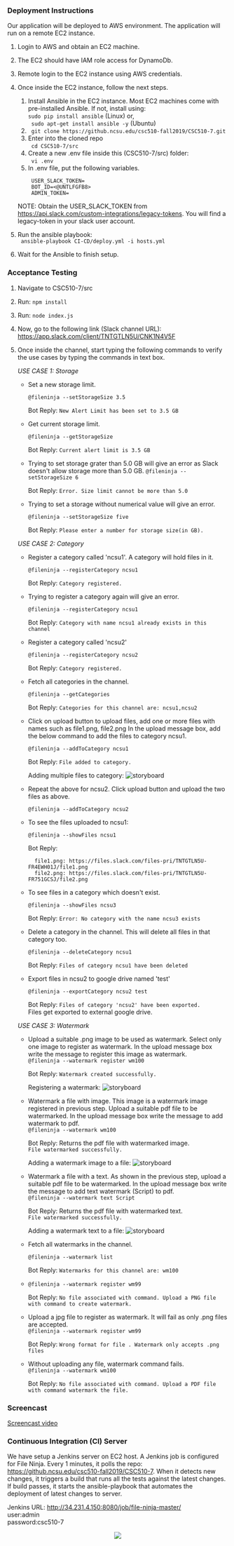 ### Deployment Instructions

Our application will be deployed to AWS environment. The application will run on a remote EC2 instance. 
1. Login to AWS and obtain an EC2 machine. 
2. The EC2 should have IAM role access for DynamoDb. 
2. Remote login to the EC2 instance using AWS credentials. 

3. Once inside the EC2 instance, follow the next steps.
    1. Install Ansible in the EC2 instance. Most EC2 machines come with pre-installed Ansible. If not, install using:<br>
    ``` sudo pip install ansible ``` (Linux) or,<br>
    ``` sudo apt-get install ansible -y``` (Ubuntu)
    1. ``` git clone https://github.ncsu.edu/csc510-fall2019/CSC510-7.git```
    2. Enter into the cloned repo<br>
    ``` cd CSC510-7/src```
    3. Create a new .env file inside this (CSC510-7/src) folder:<br>
    ``` vi .env```
    4. In .env file, put the following variables.<br>
       ``` 
        USER_SLACK_TOKEN=
        BOT_ID=<@UNTLFGFB8>
        ADMIN_TOKEN=
        ```
    NOTE: Obtain the USER_SLACK_TOKEN from https://api.slack.com/custom-integrations/legacy-tokens. You will find a legacy-token
    in your slack user account.  
5. Run the ansible playbook:<br>
    ``` ansible-playbook CI-CD/deploy.yml -i hosts.yml```
6. Wait for the Ansible to finish setup.


### Acceptance Testing

1. Navigate to CSC510-7/src
2. Run:
    ``npm install``
3. Run:
    ``node index.js``
4. Now, go to the following link (Slack channel URL): <br>
https://app.slack.com/client/TNTGTLN5U/CNK1N4V5F

5. Once inside the channel, start typing the following commands to
verify the use cases by typing the commands in text box.

    *USE CASE 1: Storage*
    
    - Set a new storage limit.
    
       ``@fileninja --setStorageSize 3.5``
    
        Bot Reply: ``New Alert Limit has been set to 3.5 GB``
        
    - Get current storage limit.
    
       ``@fileninja --getStorageSize``
    
        Bot Reply: ``Current alert limit is 3.5 GB``
        
    - Trying to set storage grater than 5.0 GB will give an error as Slack doesn't allow storage more than 5.0 GB.
        ``@fileninja --setStorageSize 6``
        
        Bot Reply: ``Error. Size limit cannot be more than 5.0``
        
    - Trying to set a storage without numerical value will give an error.
    
        ``@fileninja --setStorageSize five``
        
        Bot Reply: ``Please enter a number for storage size(in GB).``
        
    *USE CASE 2: Category*
    
    - Register a category called 'ncsu1'. A category will hold files in it.
    
        ``@fileninja --registerCategory ncsu1``
    
        Bot Reply: ``Category registered.``
    - Trying to register a category again will give an error.
     
        ``@fileninja --registerCategory ncsu1``
    
        Bot Reply:
        ``Category with name ncsu1 already exists in this channel``
    - Register a category called 'ncsu2'
    
        ``@fileninja --registerCategory ncsu2``
    
        Bot Reply: ``Category registered.``
        
    - Fetch all categories in the channel.
        
        ``@fileninja --getCategories``
    
        Bot Reply: 
        ``Categories for this channel are: ncsu1,ncsu2``
        
    - Click on upload button to upload files, add one or more files with names such as file1.png, file2.png
      In the upload message box, add the below command to add the files to category ncsu1.<br>
    
        ``@fileninja --addToCategory ncsu1``
        
        Bot Reply:
        ``File added to category.``
        
        Adding multiple files to category:
        ![storyboard](./Images/category.png)
    - Repeat the above for ncsu2. Click upload button and upload the two files as above.
    
       ``@fileninja --addToCategory ncsu2``
    - To see the files uploaded to ncsu1:<br>
    
       ``@fileninja --showFiles ncsu1``
        
        Bot Reply:
        
        ```
          file1.png: https://files.slack.com/files-pri/TNTGTLN5U-FR4EWH01J/file1.png
          file2.png: https://files.slack.com/files-pri/TNTGTLN5U-FR751GCSJ/file2.png
        ```
    - To see files in a category which doesn't exist.
    
        ``@fileninja --showFiles ncsu3``
    
        Bot Reply: ``Error: No category with the name ncsu3 exists``
        
    - Delete a category in the channel. This will delete all files in that category too.
        
        ``@fileninja --deleteCategory ncsu1 ``
    
        Bot Reply: ``Files of category ncsu1 have been deleted``
    -   Export files in ncsu2 to google drive named 'test'
    
        ``@fileninja --exportCategory ncsu2 test ``
        
        Bot Reply: ``Files of category 'ncsu2' have been exported.``<br>
        Files get exported to external google drive.
        
    *USE CASE 3: Watermark*
    
    -  Upload a suitable .png image to be used as watermark. Select only one image to register as watermark. In the upload message box write the message to
    register this image as watermark.<br>
        ``@fileninja --watermark register wm100``
   
        Bot Reply: ``Watermark created successfully.``
        
        Registering a watermark:
        ![storyboard](./Images/watermark-register.png)
        
    - Watermark a file with image. This image is a watermark image registered in previous step. Upload a suitable pdf file to be watermarked. In the upload message box write the message to
    add watermark to pdf.<br>
    ``@fileninja --watermark wm100``
       
       Bot Reply: Returns the pdf file with watermarked image.<br>
       ``File watermarked successfully.``
       
      Adding a watermark image to a file:
        ![storyboard](./Images/add-watermark.png)
    
    - Watermark a file with a text. As shown in the previous step, upload a suitable pdf file to be watermarked. In the upload message box write the message to
    add text watermark (Script) to pdf.<br>
      ``@fileninja --watermark text Script``
       
       Bot Reply: Returns the pdf file with watermarked text.<br>
       ``File watermarked successfully.``
       
       Adding a watermark text to a file:
        ![storyboard](./Images/watermark-text.png)
    - Fetch all watermarks in the channel.
    
        ``@fileninja --watermark list``
       
       Bot Reply: ``Watermarks for this channel are: wm100``
    
    - ``@fileninja --watermark register wm99``
       
       Bot Reply: ``No file associated with command. Upload a PNG file with command to create watermark.``
   
    - Upload a jpg file to register as watermark. It will fail as only .png files are accepted.<br>
        ``@fileninja --watermark register wm99``
       
       Bot Reply: ``Wrong format for file . Watermark only accepts .png files``

    - Without uploading any file, watermark command fails.<br>
        ``@fileninja --watermark wm100``
       
       Bot Reply: ``No file associated with command. Upload a PDF file with command watermark the file.`` 
      
### Screencast

[Screencast video](https://drive.google.com/open?id=1IZliBJ0fsQbgEFl-Zs3dY2j4Mru1YqcX)

    
### Continuous Integration (CI) Server

We have setup a Jenkins server on EC2 host. A Jenkins job is configured for File Ninja. Every 1 minutes, it polls the repo: https://github.ncsu.edu/csc510-fall2019/CSC510-7. When it detects new changes, it triggers a build that runs all the tests against the latest changes. If build passes, it starts the ansible-playbook that automates the deployment of latest changes to server. <br>

Jenkins URL: http://34.231.4.150:8080/job/file-ninja-master/<br>
user:admin<br>
password:csc510-7

<p align="center">
<img src="./Images/jenkins.png">
</p>


